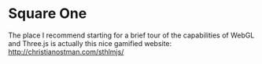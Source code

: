 Square One
==========


The place I recommend starting for a brief tour of the capabilities of WebGL and Three.js is actually this nice gamified website: http://christianostman.com/sthlmjs/

